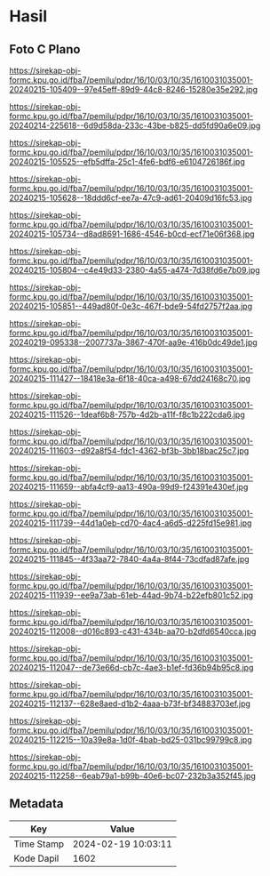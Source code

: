 # Hasil

## Foto C Plano

https://sirekap-obj-formc.kpu.go.id/fba7/pemilu/pdpr/16/10/03/10/35/1610031035001-20240215-105409--97e45eff-89d9-44c8-8246-15280e35e292.jpg

https://sirekap-obj-formc.kpu.go.id/fba7/pemilu/pdpr/16/10/03/10/35/1610031035001-20240214-225618--6d9d58da-233c-43be-b825-dd5fd90a6e09.jpg

https://sirekap-obj-formc.kpu.go.id/fba7/pemilu/pdpr/16/10/03/10/35/1610031035001-20240215-105525--efb5dffa-25c1-4fe6-bdf6-e6104726186f.jpg

https://sirekap-obj-formc.kpu.go.id/fba7/pemilu/pdpr/16/10/03/10/35/1610031035001-20240215-105628--18ddd6cf-ee7a-47c9-ad61-20409d16fc53.jpg

https://sirekap-obj-formc.kpu.go.id/fba7/pemilu/pdpr/16/10/03/10/35/1610031035001-20240215-105734--d8ad8691-1686-4546-b0cd-ecf71e06f368.jpg

https://sirekap-obj-formc.kpu.go.id/fba7/pemilu/pdpr/16/10/03/10/35/1610031035001-20240215-105804--c4e49d33-2380-4a55-a474-7d38fd6e7b09.jpg

https://sirekap-obj-formc.kpu.go.id/fba7/pemilu/pdpr/16/10/03/10/35/1610031035001-20240215-105851--449ad80f-0e3c-467f-bde9-54fd2757f2aa.jpg

https://sirekap-obj-formc.kpu.go.id/fba7/pemilu/pdpr/16/10/03/10/35/1610031035001-20240219-095338--2007737a-3867-470f-aa9e-416b0dc49de1.jpg

https://sirekap-obj-formc.kpu.go.id/fba7/pemilu/pdpr/16/10/03/10/35/1610031035001-20240215-111427--18418e3a-6f18-40ca-a498-67dd24168c70.jpg

https://sirekap-obj-formc.kpu.go.id/fba7/pemilu/pdpr/16/10/03/10/35/1610031035001-20240215-111526--1deaf6b8-757b-4d2b-a11f-f8c1b222cda6.jpg

https://sirekap-obj-formc.kpu.go.id/fba7/pemilu/pdpr/16/10/03/10/35/1610031035001-20240215-111603--d92a8f54-fdc1-4362-bf3b-3bb18bac25c7.jpg

https://sirekap-obj-formc.kpu.go.id/fba7/pemilu/pdpr/16/10/03/10/35/1610031035001-20240215-111659--abfa4cf9-aa13-490a-99d9-f24391e430ef.jpg

https://sirekap-obj-formc.kpu.go.id/fba7/pemilu/pdpr/16/10/03/10/35/1610031035001-20240215-111739--44d1a0eb-cd70-4ac4-a6d5-d225fd15e981.jpg

https://sirekap-obj-formc.kpu.go.id/fba7/pemilu/pdpr/16/10/03/10/35/1610031035001-20240215-111845--4f33aa72-7840-4a4a-8f44-73cdfad87afe.jpg

https://sirekap-obj-formc.kpu.go.id/fba7/pemilu/pdpr/16/10/03/10/35/1610031035001-20240215-111939--ee9a73ab-61eb-44ad-9b74-b22efb801c52.jpg

https://sirekap-obj-formc.kpu.go.id/fba7/pemilu/pdpr/16/10/03/10/35/1610031035001-20240215-112008--d016c893-c431-434b-aa70-b2dfd6540cca.jpg

https://sirekap-obj-formc.kpu.go.id/fba7/pemilu/pdpr/16/10/03/10/35/1610031035001-20240215-112047--de73e66d-cb7c-4ae3-b1ef-fd36b94b95c8.jpg

https://sirekap-obj-formc.kpu.go.id/fba7/pemilu/pdpr/16/10/03/10/35/1610031035001-20240215-112137--628e8aed-d1b2-4aaa-b73f-bf34883703ef.jpg

https://sirekap-obj-formc.kpu.go.id/fba7/pemilu/pdpr/16/10/03/10/35/1610031035001-20240215-112215--10a39e8a-1d0f-4bab-bd25-031bc99799c8.jpg

https://sirekap-obj-formc.kpu.go.id/fba7/pemilu/pdpr/16/10/03/10/35/1610031035001-20240215-112258--6eab79a1-b99b-40e6-bc07-232b3a352f45.jpg


## Metadata

| Key        | Value               |
| ---------- | ------------------- |
| Time Stamp | 2024-02-19 10:03:11 |
| Kode Dapil | 1602                |



